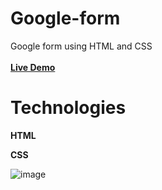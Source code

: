 # Google-form
   Google form using HTML and CSS <br><br>
<a href="https://ahmed-dotnetdev.github.io/Google-form/"><strong>Live Demo</strong></a>

# Technologies
<p><strong>HTML</strong></p>
<p><strong>CSS</strong></p>

![image](https://user-images.githubusercontent.com/118932313/221424927-31c9412e-cbc0-4350-8c8c-5609f2e9f247.png)
